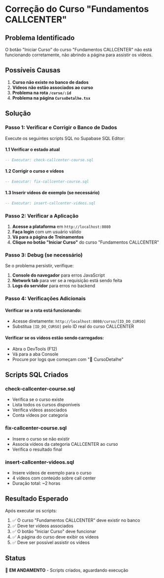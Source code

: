 # Correção do Curso "Fundamentos CALLCENTER"

## Problema Identificado
O botão "Iniciar Curso" do curso "Fundamentos CALLCENTER" não está funcionando corretamente, não abrindo a página para assistir os vídeos.

## Possíveis Causas
1. **Curso não existe no banco de dados**
2. **Vídeos não estão associados ao curso**
3. **Problema na rota `/curso/:id`**
4. **Problema na página `CursoDetalhe.tsx`**

## Solução

### Passo 1: Verificar e Corrigir o Banco de Dados

Execute os seguintes scripts SQL no Supabase SQL Editor:

#### 1.1 Verificar o estado atual
```sql
-- Executar: check-callcenter-course.sql
```

#### 1.2 Corrigir o curso e vídeos
```sql
-- Executar: fix-callcenter-course.sql
```

#### 1.3 Inserir vídeos de exemplo (se necessário)
```sql
-- Executar: insert-callcenter-videos.sql
```

### Passo 2: Verificar a Aplicação

1. **Acesse a plataforma** em `http://localhost:8080`
2. **Faça login** com um usuário válido
3. **Vá para a página de Treinamentos**
4. **Clique no botão "Iniciar Curso"** do curso "Fundamentos CALLCENTER"

### Passo 3: Debug (se necessário)

Se o problema persistir, verifique:

1. **Console do navegador** para erros JavaScript
2. **Network tab** para ver se a requisição está sendo feita
3. **Logs do servidor** para erros no backend

### Passo 4: Verificações Adicionais

#### Verificar se a rota está funcionando:
- Acesse diretamente: `http://localhost:8080/curso/[ID_DO_CURSO]`
- Substitua `[ID_DO_CURSO]` pelo ID real do curso CALLCENTER

#### Verificar se os vídeos estão sendo carregados:
- Abra o DevTools (F12)
- Vá para a aba Console
- Procure por logs que começam com "🎯 CursoDetalhe"

## Scripts SQL Criados

### check-callcenter-course.sql
- Verifica se o curso existe
- Lista todos os cursos disponíveis
- Verifica vídeos associados
- Conta vídeos por categoria

### fix-callcenter-course.sql
- Insere o curso se não existir
- Associa vídeos da categoria CALLCENTER ao curso
- Verifica o resultado final

### insert-callcenter-videos.sql
- Insere vídeos de exemplo para o curso
- 4 vídeos com conteúdo sobre call center
- Duração total: ~2 horas

## Resultado Esperado

Após executar os scripts:
1. ✅ O curso "Fundamentos CALLCENTER" deve existir no banco
2. ✅ Deve ter vídeos associados
3. ✅ O botão "Iniciar Curso" deve funcionar
4. ✅ A página do curso deve exibir os vídeos
5. ✅ Deve ser possível assistir os vídeos

## Status
🔄 **EM ANDAMENTO** - Scripts criados, aguardando execução







